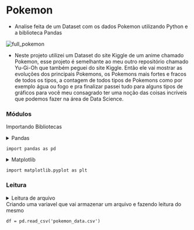 # Pokemon
- Analise feita de um Dataset com os dados Pokemon utilizando Python e a biblioteca Pandas

![full_pokemon](https://user-images.githubusercontent.com/51414398/76796676-b9f27f80-67aa-11ea-8258-e04c0fd579f3.jpg)

- Neste projeto utilizei um Dataset do site Kiggle de um anime chamado Pokemon, esse projeto é semelhante ao meu outro repositório chamado Yu-Gi-Oh que também peguei do site Kiggle. Então ele vai mostrar as evoluções dos principais Pokemons, os Pokemons mais fortes e fracos de todos os tipos, a contagem de todos tipos de Pokemons como por exemplo água ou fogo e pra finalizar passei tudo para alguns tipos de gráficos para você meu consagrado ter uma noção das coisas incríveis que podemos fazer na área de Data Science.


### Módulos

Importando Bibliotecas

<details><summary>Pandas</summary>
  Importando a biblioteca Pandas para análise de dados
</details>

```
import pandas as pd
```

<details><summary>Matplotlib</summary>
  Importando a biblioteca matplotlib para gráficos
</details>

```
import matplotlib.pyplot as plt
```

### Leitura

<details><summary>Leitura de arquivo<summary>
  Criando uma variavel que vai armazenar um arquivo e fazendo leitura do mesmo
  </details>
  
 ```
 df = pd.read_csv('pokemon_data.csv')
 ```
